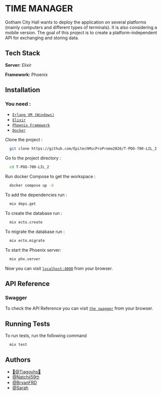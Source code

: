# TIME MANAGER

Gotham City Hall wants to deploy the application on several platforms (mainly computers and different types of terminals). It is also considering a mobile version.
The goal of this project is to create a platform-independent API for exchanging and storing data.

## Tech Stack

**Server:** Elixir

**Framework:** Phoenix

## Installation

### You need :

- [`Erlang VM (Windows)`](https://www.erlang.org/downloads.html)
- [`Elixir`](https://elixir-lang.org/install.html)
- [`Phoenix Framework`](https://hexdocs.pm/phoenix/up_and_running.html)
- [`Docker`](https://www.docker.com/products/docker-desktop/)

Clone the project :

```bash
  git clone https://github.com/EpitechMscProPromo2026/T-POO-700-LIL_2
```

Go to the project directory :

```bash
  cd T-POO-700-LIL_2
```

Run docker Compose to get the workspace :

```bash
  docker compose up -d
```

To add the dependencies run :

```bash
  mix deps.get
```

To create the database run :

```bash
  mix ecto.create
```

To migrate the database run :

```bash
  mix ecto.migrate
```

To start the Phoenix server:

```bash
  mix phx.server
```

Now you can visit [`localhost:4000`](http://localhost:4000) from your browser.

## API Reference

### Swagger

To check the API Reference you can visit [`the swagger`](http://localhost:4000/api/swagger) from your browser.

## Running Tests

To run tests, run the following command

```bash
  mix test
```

## Authors

- [🦍@Tiagovhs🐉](https://github.com/Tiagovhs)
- [@Natchii59🤓](https://github.com/Natchii59)
- [@BryanFRD](https://github.com/BryanFRD)
- [@Sarah](https://github.com/dumbfacemonster)
